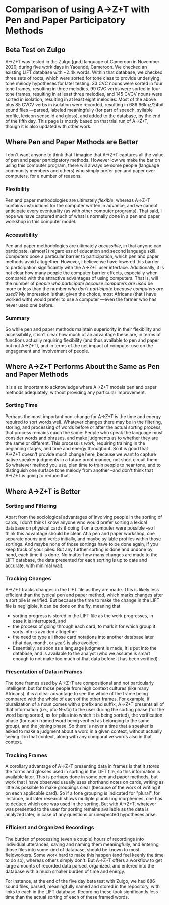 # Comparison of using A→Z+T with Pen and Paper Participatory Methods
## Beta Test on Zulgo
A→Z+T was tested in the Zulgo [gnd] language of Cameroon in November 2020, during five work days in Yaoundé, Cameroon. We checked an existing LIFT database with ~2.4k words. Within that database, we checked three sets of roots, which were sorted for tone class to provide underlying tone melody hypotheses for later testing. 33 CVC nouns were sorted in four tone frames, resulting in three melodies. 99 CVC verbs were sorted in four tone frames, resulting in at least three melodies, and 145 CVCV nouns were sorted in isolation, resulting in at least eight melodies. Most of the above plus 85 CVCV verbs in isolation were recorded, resulting in 686 96khz/24bit sound files —parsed, labeled meaningfully (for part of speech, syllable profile, lexicon sense id and gloss), and added to the database, by the end of the fifth day.
This page is mostly based on that trial run of A→Z+T, though it is also updated with other work.
## Where Pen and Paper Methods are Better
I don't want anyone to think that I imagine that A→Z+T captures all the value of pen and paper participatory methods. However low we make the bar on using this computer program, there will always be some people (language community members and others) who simply prefer pen and paper over computers, for a number of reasons.
### Flexibility
Pen and paper methodologies are ultimately *flexible*, whereas A→Z+T contains instructions for the computer written in advance, and we cannot anticipate every eventuality (as with other computer programs). That said, I hope we have captured much of what is normally done in a pen and paper workshop in this computer model.
### Accessibility
Pen and paper methodologies are ultimately *accessible*, in that anyone can participate, (almost?) regardless of education and second language skill. Computers pose a particular barrier to participation, which pen and paper methods avoid altogether. However, I believe we have lowered this barrier to participation significantly with the A→Z+T user interface. Additionally, it is not clear how many people the computer barrier effects, especially when compared with the attractive advantages of using computers. That is, will the number of *people who participate because computers are used* be more or less than the number *who don't participate because computers are used*? My impression is that, given the choice, most Africans (that I have worked with) would prefer to use a computer —even the farmer who has never used one before.
### Summary
So while pen and paper methods maintain superiority in their flexibility and accessibility, it isn't clear how much of an advantage these are, in terms of functions actually requiring flexibility (and thus available to pen and paper but not A→Z+T), and in terms of the net impact of computer use on the engagement and involvement of people.
## Where A→Z+T Performs About the Same as Pen and Paper Methods
It is also important to acknowledge where A→Z+T models pen and paper methods adequately, without providing any particular improvement.
### Sorting Time
Perhaps the most important non-change for A→Z+T is the time and energy required to sort words well. Whatever changes there may be in the filtering, storing, and processing of words before or after the actual sorting process, that process remains much the same: People who speak the language must consider words and phrases, and make judgments as to whether they are the same or different. This process is *work*, requiring training in the beginning stages, and time and energy throughout. So it is good that A→Z+T doesn't provide much change here, because we want to capture native speaker judgments in a future proof manner, not short circuit them. So whatever method you use, plan time to train people to hear tone, and to distinguish one surface tone melody from another –and don't think that A→Z+T is going to reduce that.
## Where A→Z+T is Better
### Sorting and Filtering
Apart from the sociological advantages of involving people in the sorting of cards, I don't think I know anyone who would prefer sorting a lexical database on physical cards if doing it on a computer were possible –so I think this advantage should be clear. At a pen and paper workshop, one separate nouns and verbs initially, and maybe syllable profiles within those sortings. And maybe none of those sortings have to be done again, if you keep track of your piles. But any further sorting is done and undone by hand, each time it is done. No matter how many changes are made to the LIFT database, the data presented for each sorting is up to date and accurate, with minimal wait.
### Tracking Changes
A→Z+T tracks changes in the LIFT file as they are made. This is likely less efficient than the typical pen and paper method, which marks changes after a sort pile is verified. But because the time to make the change in the LIFT file is negligible, it can be done on the fly, meaning that
- sorting progress is stored in the LIFT file as the work progresses, in case it is interrupted, and
- the process of going through each card, to mark it for which group it sorts into is avoided altogether
- the need to type all those card notations into another database later (that day, month, or year) is also avoided.
- Essentially, as soon as a language judgment is made, it is put into the database, and is available to the analyst (who we assume is smart enough to not make too much of that data before it has been verified).

### Presentation of Data in Frames
The tone frames used by A→Z+T are compositional and not particularly intelligent, but for those people from high context cultures (like many Africans), it is a clear advantage to see the whole of the frame being compared with the whole of each of the other frames. For example, if pluralization of a noun comes with a prefix and suffix, A→Z+T presents all of that information (i.e., pfx-N-sfx) to the user during the sorting phase (for the word being sorted, as for piles into which it is being sorted), the verification phase (for each framed word being verified as belonging to the same group), and the joining phase. So there is never a time that a speaker is asked to make a judgment about a word in a given context, without actually seeing it in that context, along with any comparative words also in that context.
### Tracking Frames
A corollary advantage of A→Z+T presenting data in frames is that it *stores* the forms and glosses used in sorting in the LIFT file, so this information is available later. This is perhaps done in some pen and paper methods, but work that I have observed usually uses shorthand notes on cards, writing as little as possible to make groupings clear (because of the work of writing it on each applicable card). So if a tone grouping is indicated for "plural", for instance, but later research shows multiple pluralizing morphemes, one has to deduce which one was used in the sorting. But with A→Z+T, whatever was presented to the user for sorting remains available as the data is analyzed later, in case of any questions or unexpected hypotheses arise.

### Efficient and Organized Recordings
The burden of processing (even a couple) hours of recordings into individual utterances, saving and naming them meaningfully, and entering those files into some kind of database, should be known to most fieldworkers. Some work hard to make this happen (and feel keenly the time to do so), whereas others simply don't. But A→Z+T offers a workflow to get large amounts of recorded data parsed, organized, and entered into the database with a much smaller burden of time and energy.

For instance, at the end of the five day beta test with Zulgo, we had 686 sound files, parsed, meaningfully named and stored in the repository, with links to each in the LIFT database. Recording these took significantly less time than the actual sorting of each of these framed words.
